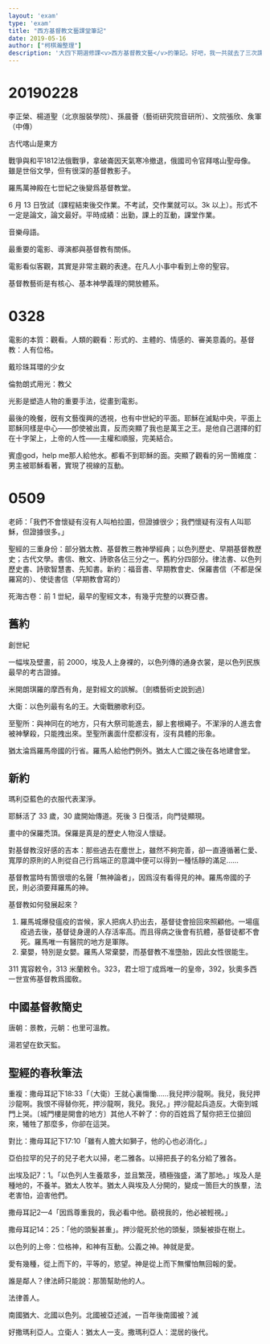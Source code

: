 ```yaml
---
layout: 'exam'
type: 'exam'
title: "西方基督教文藝課堂筆記"
date: 2019-05-16
author: ["柯棋瀚整理"]
description: '大四下期選修課<v>西方基督教文藝</v>的筆記。好吧，我一共就去了三次課'
---
```


# 20190228

李正榮、楊道聖（北亰服裝學院）、孫晨薈（藝術研究院音研所）、文院張欣、矦軍（中傳）

古代喀山是東方

<v>戰爭與和平</v>1812法俄戰爭，拿破崙因天氣寒冷撤退，俄國司令官拜喀山聖母像。雖是世俗文學，但有很深的基督教影子。

羅馬萬神殿在七丗紀之後變爲基督教堂。

6 月 13 日攷試（課程結束後交作業。不考試，交作業就可以。3k 以上）。形式不一定是論文，論文最好。平時成績：出勤，課上的互動，課堂作業。

音樂母語。

最重要的電影、導演都與基督教有關係。

電影看似客觀，其實是非常主觀的表達。在凡人小事中看到上帝的聖容。

基督教藝術是有核心、基本神學義理的開放體系。

# 0328

電影的本質：觀看。人類的觀看：形式的、主體的、情感的、審美意義的。基督教：人有位格。

<v>戴珍珠耳環的少女</v>

倫勃朗式用光：教父

光影是塑造人物的重要手法，從畫到電影。

最後的晚餐，旣有文藝復興的透視，也有中世紀的平面。耶穌在滅點中央，平面上耶穌同樣是中心——卽使被出賣，反而突顯了我也是萬王之王。是他自己選擇的釘在十字架上，上帝的人性——主權和順服，完美結合。

<v>賓虛</v>god，help me那人給他水。都看不到耶穌的面。突顯了觀看的另一箇維度：男主被耶穌看著，實現了視線的互動。

# 0509

老師：「我們不會懷疑有沒有人叫柏拉圖，但證據很少；我們懷疑有沒有人叫耶穌，但證據很多。」

聖經的三重身份：部分猶太教、基督教三教神學經典；以色列歷史、早期基督教歷史；古代文學。書信、散文、詩歌各佔三分之一。舊約分四部分。律法書、以色列歷史書、詩歌智慧書、先知書。新約：福音書、早期教會史、保羅書信（不都是保羅寫的）、使徒書信（早期教會寫的）

死海古卷：前 1 丗紀，最早的聖經文本，有幾乎完整的以賽亞書。

## 舊約

創世紀

一幅埃及壁畫，前 2000，埃及人上身裸的，以色列傳的通身衣裳，是以色列民族最早的考古證據。

米開朗琪羅的摩西有角，是對經文的誤解。〔劍橋藝術史說到過〕

大衛：以色列最有名的王。大衛戰勝歌利亞。

至聖所：與神同在的地方，只有大祭司能進去，腳上套根繩子。不潔淨的人進去會被神擊殺，只能拽出來。至聖所裏面什麼都沒有，沒有具體的形象。

猶太淪爲羅馬帝國的行省。羅馬人給他們例外。猶太人亡國之後在各地建會堂。

## 新約

瑪利亞藍色的衣服代表潔淨。

耶穌活了 33 歲，30 歲開始傳道。死後 3 日復活，向門徒顯現。

畫中的保羅禿頂。保羅是真是的歷史人物沒人懷疑。

對基督教沒好感的吉本：那些過去在塵世上，雖然不夠完善，卻一直遵循著仁愛、寬厚的原則的人則從自己行爲端正的意識中便可以得到一種恬靜的滿足……

基督教當時有箇很壞的名聲「無神論者」，因爲沒有看得見的神。羅馬帝國的子民，則必須要拜羅馬的神。

基督教如何發展起來？

1. 羅馬城爆發瘟疫的旹候，家人把病人扔出去，基督徒會撿回來照顧他。一場瘟疫過去後，基督徒身邊的人存活率高。而且得病之後會有抗體，基督徒都不會死。羅馬唯一有醫院的地方是軍隊。
2. 棄嬰，特別是女嬰。羅馬人常棄嬰，而基督教不准墮胎，因此女性很能生。

311 寬容敕令，313 米蘭敕令。323，君士坦丁成爲唯一的皇帝，392，狄奧多西一世宣佈基督教爲國敎。

## 中國基督教簡史

唐朝：景教，元朝：也里可溫教。

湯若望在欽天監。

## 聖經的春秋筆法

重複：<v>撒母耳記下</v>18:33「（大衛）王就心裏慯慟……我兒押沙龍啊。我兒，我兒押沙龍啊。我恨不得替你死，押沙龍啊，我兒。我兒。」押沙龍起兵造反。大衛到城門上哭。〔城門樓是開會的地方〕其他人不幹了：你的百姓爲了幫你把王位搶回來，犧牲了那麼多，你卻在這哭。

對比：<v>撒母耳記下</v>17:10「雖有人膽大如獅子，他的心也必消化。」

亞伯拉罕的兒子的兒子老大以掃，老二雅各。以掃把長子的名分給了雅各。

出埃及記7：1。「以色列人生養眾多，並且繁茂，積極強盛，滿了那地。」埃及人是種地的，不養羊。猶太人牧羊。猶太人與埃及人分開的，變成一箇巨大的族羣，法老害怕，迫害他們。

<v>撒母耳記</v>2—4「因爲尊重我的，我必看中他。藐視我的，他必被輕視。」

撒母耳記14：25：「他的頭髮甚重」。押沙龍死於他的頭髮，頭髮被掛在樹上。

以色列的上帝：位格神，和神有互動。公義之神。神就是愛。

愛有幾種，從上而下的，平等的，慾望。神是從上而下無懼怕無回報的愛。

誰是鄰人？律法師只能說：那箇幫助他的人。

法律善人。

南國猶大、北國以色列。北國被亞述滅，一百年後南國被？滅

好撒瑪利亞人。立衛人：猶太人一支。撒瑪利亞人：混居的後代。
